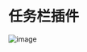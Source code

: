 # 任务栏插件

![image](https://user-images.githubusercontent.com/14960118/236590418-fe2cb87c-f796-453d-9514-69059772f45f.png)

